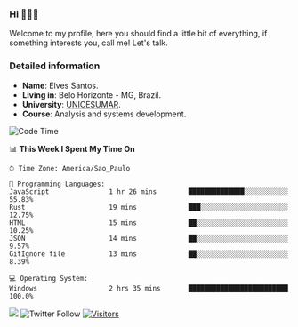 


### Hi 🙋🏽‍♂️

Welcome to my profile, here you should find a little bit of everything, if something interests you, call me! Let's talk.

### Detailed information

* **Name**: Elves Santos.
* **Living in**: Belo Horizonte - MG, Brazil.
* **University**: [UNICESUMAR](https://venhaparaunicesumar.com.br/pos-graduacao).
* **Course**: Analysis and systems development.

<!--START_SECTION:waka-->
![Code Time](http://img.shields.io/badge/Code%20Time-35%20hrs%2027%20mins-blue)

📊 **This Week I Spent My Time On** 

```text
⌚︎ Time Zone: America/Sao_Paulo

💬 Programming Languages: 
JavaScript               1 hr 26 mins        ██████████████░░░░░░░░░░░   55.83% 
Rust                     19 mins             ███░░░░░░░░░░░░░░░░░░░░░░   12.75% 
HTML                     15 mins             ██░░░░░░░░░░░░░░░░░░░░░░░   10.25% 
JSON                     14 mins             ██░░░░░░░░░░░░░░░░░░░░░░░   9.57% 
GitIgnore file           13 mins             ██░░░░░░░░░░░░░░░░░░░░░░░   8.39%

💻 Operating System: 
Windows                  2 hrs 35 mins       █████████████████████████   100.0%

```


<!--END_SECTION:waka-->


<a href="https://www.linkedin.com/in/e1vescmd/"  target="_blank"><img src="https://img.shields.io/badge/-LinkedIn-%230077B5?style=for-the-badge&logo=linkedin&logoColor=white" target="_blank"></a>
![Twitter Follow](https://img.shields.io/twitter/follow/e1vescmd?color=00aced&label=Twitter&style=for-the-badge)
[![Visitors](https://api.visitorbadge.io/api/visitors?path=https%3A%2F%2Fgithub.com%2Fe1vescmd&labelColor=%23697689&countColor=%23d9e3f0)](https://visitorbadge.io/status?path=https%3A%2F%2Fgithub.com%2Fe1vescmd)
